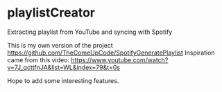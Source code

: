 # playlistCreator
Extracting playlist from YouTube and syncing with Spotify

This is my own version of the project https://github.com/TheComeUpCode/SpotifyGeneratePlaylist
Inspiration came from this video: https://www.youtube.com/watch?v=7J_qcttfnJA&list=WL&index=79&t=0s

Hope to add some interesting features.
